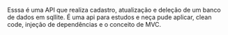 Esssa é uma API que realiza cadastro, atualização e deleção de um banco de dados em sqllite.
É uma api para estudos e neça pude aplicar, clean code, injeção de dependências e o conceito de MVC.
